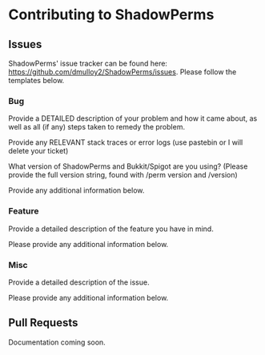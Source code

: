 # Contributing to ShadowPerms

## Issues

ShadowPerms' issue tracker can be found here: https://github.com/dmulloy2/ShadowPerms/issues. Please follow the templates below.

### Bug

Provide a DETAILED description of your problem and how it came about, as well as all (if any) steps taken to remedy the problem.


Provide any RELEVANT stack traces or error logs (use pastebin or I will delete your ticket)


What version of ShadowPerms and Bukkit/Spigot are you using? (Please provide the full version string, found with /perm version and /version)


Provide any additional information below.

### Feature

Provide a detailed description of the feature you have in mind.

Please provide any additional information below.

### Misc

Provide a detailed description of the issue.

Please provide any additional information below.

## Pull Requests

Documentation coming soon.